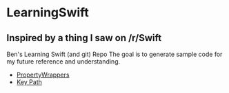 # LearningSwift
## Inspired by a thing I saw on /r/Swift 
Ben's Learning Swift (and git) Repo
The goal is to generate sample code for my future reference and understanding.


* [PropertyWrappers](PropertyWrappers/)
* [Key Path](KeyPath/)


